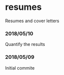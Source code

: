 # resumes
Resumes and cover letters

### 2018/05/10
Quantify the results

### 2018/05/09
Initial commite

